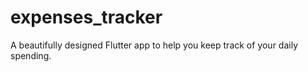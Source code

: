 # expenses_tracker
A beautifully designed Flutter app to help you keep track of your daily spending.
